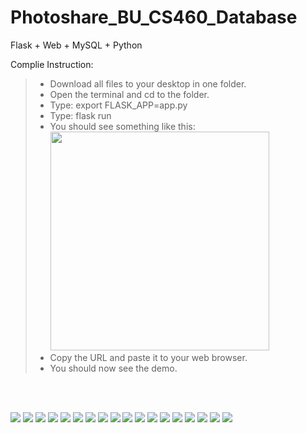 # Photoshare_BU_CS460_Database
Flask + Web + MySQL + Python

Complie Instruction:
> - Download all files to your desktop in one folder.
> - Open the terminal and cd to the folder.
> - Type: export FLASK_APP=app.py
> - Type: flask run
> - You should see something like this:<br>
> <img width="350" src="https://github.com/floraazhang/Photoshare_BU_CS460_Database/raw/master/screenshot/run.png"/><br>
> - Copy the URL and paste it to your web browser.
> - You should now see the demo.

<br><br>

<img src="https://github.com/floraazhang/Photoshare_BU_CS460_Database/raw/master/screenshot/1.png"/>
<img src="https://github.com/floraazhang/Photoshare_BU_CS460_Database/raw/master/screenshot/2.png"/>
<img src="https://github.com/floraazhang/Photoshare_BU_CS460_Database/raw/master/screenshot/3.png"/>
<img src="https://github.com/floraazhang/Photoshare_BU_CS460_Database/raw/master/screenshot/4.png"/>
<img src="https://github.com/floraazhang/Photoshare_BU_CS460_Database/raw/master/screenshot/5.png"/>
<img src="https://github.com/floraazhang/Photoshare_BU_CS460_Database/raw/master/screenshot/6.png"/>
<img src="https://github.com/floraazhang/Photoshare_BU_CS460_Database/raw/master/screenshot/7.png"/>
<img src="https://github.com/floraazhang/Photoshare_BU_CS460_Database/raw/master/screenshot/8.png"/>
<img src="https://github.com/floraazhang/Photoshare_BU_CS460_Database/raw/master/screenshot/9.png"/>
<img src="https://github.com/floraazhang/Photoshare_BU_CS460_Database/raw/master/screenshot/10.png"/>
<img src="https://github.com/floraazhang/Photoshare_BU_CS460_Database/raw/master/screenshot/11.png"/>
<img src="https://github.com/floraazhang/Photoshare_BU_CS460_Database/raw/master/screenshot/12.png"/>
<img src="https://github.com/floraazhang/Photoshare_BU_CS460_Database/raw/master/screenshot/13.png"/>
<img src="https://github.com/floraazhang/Photoshare_BU_CS460_Database/raw/master/screenshot/14.png"/>
<img src="https://github.com/floraazhang/Photoshare_BU_CS460_Database/raw/master/screenshot/15.png"/>
<img src="https://github.com/floraazhang/Photoshare_BU_CS460_Database/raw/master/screenshot/16.png"/>
<img src="https://github.com/floraazhang/Photoshare_BU_CS460_Database/raw/master/screenshot/17.png"/>
<img src="https://github.com/floraazhang/Photoshare_BU_CS460_Database/raw/master/screenshot/18.png"/>

